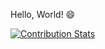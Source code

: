 Hello, World! 😄

[![Contribution Stats](https://github-contribution-stats.vercel.app/api/?username=lorddashme)](https://github.com/LordDashMe/github-contribution-stats/)

